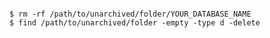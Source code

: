 <!-- usedin: [ _includes/_inlines/Databases/common/database-backup/database-backups_mongodb.md] -->


```

$ rm -rf /path/to/unarchived/folder/YOUR_DATABASE_NAME
$ find /path/to/unarchived/folder -empty -type d -delete

```
